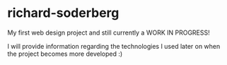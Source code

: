 richard-soderberg
=================

My first web design project and still currently a WORK IN PROGRESS!

I will provide information regarding the technologies I used later on when the project becomes more developed :)
